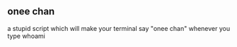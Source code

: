 ## onee chan

a stupid script which will make your terminal say "onee chan" whenever you type whoami
